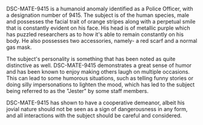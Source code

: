 DSC-MATE-9415 is a humanoid anomaly identified as a Police Officer, with a designation number of 9415. The subject is of the human species, male and possesses the facial trait of orange stripes along with a perpetual smile that is constantly evident on his face. His head is of metallic purple which has puzzled researchers as to how it's able to remain constantly on his body. He also possesses two accessories, namely- a red scarf and a normal gas mask.

The subject's personality is something that has been noted as quite distinctive as well. DSC-MATE-9415 demonstrates a great sense of humor and has been known to enjoy making others laugh on multiple occasions. This can lead to some humorous situations, such as telling funny stories or doing silly impersonations to lighten the mood, which has led to the subject being referred to as the "Jester" by some staff members.

DSC-MATE-9415 has shown to have a cooperative demeanor, albeit his jovial nature should not be seen as a sign of dangerousness in any form, and all interactions with the subject should be careful and considered.